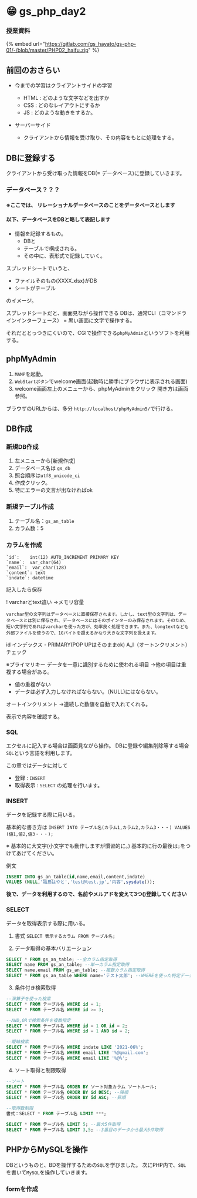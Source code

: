 # 😁 gs\_php\_day2

### 授業資料 <a href="#shou-ye-zi-liao" id="shou-ye-zi-liao"></a>

{% embed url="https://gitlab.com/gs_hayato/gs-php-01/-/blob/master/PHP02_haifu.zip" %}

## 前回のおさらい

- 今までの学習はクライアントサイドの学習
  - HTML : どのような文字などを出すか
  - CSS : どのなレイアウトにするか
  - JS : どのような動きをするか。

- サーバーサイド
  - クライアントから情報を受け取り、その内容をもとに処理をする。

## DBに登録する

クライアントから受け取った情報をDB(= データベース)に登録していきます。

### データベース？？？

#### ※ここでは、 リレーショナルデータベースのことをデータベースとします

#### 以下、データベースをDBと略して表記します

- 情報を記録するもの。
  - DBと
  - テーブルで構成される。
  - その中に、表形式で記録していく。

スプレッドシートでいうと、

- ファイルそのもの(XXXX.xlsx)がDB
- シートがテーブル

のイメージ。

スプレッドシートだと、画面見ながら操作できる
DBは、通常CLI（コマンドラインインターフェース） = 黒い画面に文字で操作する。

それだととっつきにくいので、CGIで操作できる`phpMyAdmin`というソフトを利用する。

## phpMyAdmin

1. `MAMP`を起動。
2. `WebStartボタン`でwelcome画面(起動時に勝手にブラウザに表示される画面)
3. welcome画面左上のメニューから、phpMyAdminをクリック
開き方は画面参照。

ブラウザのURLからは、多分 `http://localhost/phpMyAdmin5/`で行ける。

## DB作成

### 新規DB作成

1. 左メニューから[新規作成]
2. データベース名は `gs_db`
3. 照合順序は`utf8_unicode_ci`
4. 作成クリック。
5. 特にエラーの文言が出なければok

### 新規テーブル作成

1. テーブル名：`gs_an_table`
2. カラム数：5

### カラムを作成

```
`id`:    int(12) AUTO_INCREMENT PRIMARY KEY
`name`:  var_char(64)
`email`:  var_char(128)
`content`: text
`indate`: datetime
```

記入したら保存

! varcharとtext違い
→メモリ容量

```text
varchar型の文字列はデータベースに直接保存されます。しかし、text型の文字列は、データベースとは別に保存され、データベースにはそのポインターのみ保存されます。そのため、短い文字列であればvarcharを使った方が、効率良く処理できます。また、longtextなども外部ファイルを使うので、1Gバイトを超えるかなり大きな文字列を扱えます。
```

id
インデックス - PRIMARY(POP UPはそのままok)
A_I（オートンクリメント） チェック

※プライマリキー データを一意に識別するために使われる項目
→他の項目は重複する場合がある。

- 値の重複がない
- データは必ず入力しなければならない。（NULL)にはならない。

オートインクリメント
→連続した数値を自動で入れてくれる。

表示で内容を確認する。

### SQL

エクセルに記入する場合は画面見ながら操作。
DBに登録や編集削除等する場合`SQL`という言語を利用します。

この章ではデータに対して

- 登録 : `INSERT`
- 取得表示 : `SELECT`
の処理を行います。

### INSERT

データを記録する際に用いる。

基本的な書き方は
`INSERT INTO テーブル名(カラム1,カラム2,カラム3・・・) VALUES (値1,値2,値3・・・);`

※ 基本的に大文字(小文字でも動作しますが慣習的に。)
基本的に行の最後は`;`をつけてあげてください。

例文

```sql
INSERT INTO gs_an_table(id,name,email,content,indate)
VALUES (NULL,'福島はやと','test@test.jp','内容',sysdate());
```

**後で、データを利用するので、名前やメルアドを変えて3つ()登録してください**

### SELECT

データを取得表示する際に用いる。

1. 書式
`SELECT 表示するカラム FROM テーブル名;`

2. データ取得の基本バリエーション

```sql
SELECT * FROM gs_an_table; --全カラム指定取得
SELECT name FROM gs_an_table; --単一カラム指定取得
SELECT name,email FROM gs_an_table; --複数カラム指定取得
SELECT * FROM gs_an_table WHERE name='テスト太郎'; --WHEREを使った特定データの取得
```

3. 条件付き検索取得

```sql
--演算子を使った検索
SELECT * FROM テーブル名 WHERE id = 1;
SELECT * FROM テーブル名 WHERE id >= 3;

--AND,ORで検索条件を複数指定
SELECT * FROM テーブル名 WHERE id = 1 OR id = 2;
SELECT * FROM テーブル名 WHERE id = 1 AND id = 2;

--曖昧検索
SELECT * FROM テーブル名 WHERE indate LIKE '2021-06%';
SELECT * FROM テーブル名 WHERE email LIKE '%@gmail.com';
SELECT * FROM テーブル名 WHERE email LIKE '%@%';

```

4. ソート取得と制限取得

```sql
--ソート
SELECT * FROM テーブル名 ORDER BY ソート対象カラム ソートルール;
SELECT * FROM テーブル名 ORDER BY id DESC; --降順
SELECT * FROM テーブル名 ORDER BY id ASC; --昇順

--取得数制限
書式：SELECT * FROM テーブル名 LIMIT ***;

SELECT * FROM テーブル名 LIMIT 5; --最大5件取得 
SELECT * FROM テーブル名 LIMIT 3,5; --3番目のデータから最大5件取得 
```

## PHPからMySQLを操作

DBというものと、BDを操作するための`SQL`を学びました。
次にPHP内で、`SQL`を書いて`MySQL`を操作していきます。

### formを作成
